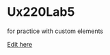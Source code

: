 # Ux220Lab5
for practice with custom elements

[Edit here](https://diy-pwa.dev/~/gh/Hardevk/Ux220Lab5)
